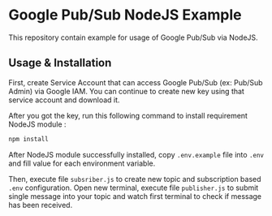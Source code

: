 # Google Pub/Sub NodeJS Example

This repository contain example for usage of Google Pub/Sub via NodeJS. 

## Usage & Installation

First, create Service Account that can access Google Pub/Sub (ex: Pub/Sub Admin) via Google IAM. You can continue to create new key using that service account and download it.

After you got the key, run this following command to install requirement NodeJS module  :
```bash
npm install
```

After NodeJS module successfully installed, copy `.env.example` file into `.env` and fill value for each environment variable.

Then, execute file `subsriber.js` to create new topic and subscription based `.env` configuration. Open new terminal, execute file `publisher.js` to submit single message into your topic and watch first terminal to check if message has been received.
